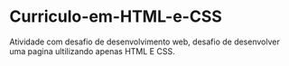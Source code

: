 # Curriculo-em-HTML-e-CSS
Atividade com desafio de desenvolvimento web, desafio de desenvolver uma pagina ultilizando apenas HTML E CSS.


